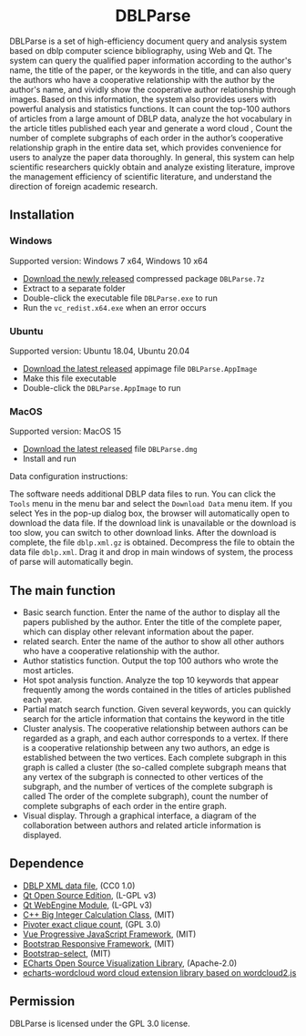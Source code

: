 <h1 align="center">DBLParse</h1>

DBLParse is a set of high-efficiency document query and analysis system based on dblp computer science bibliography, using Web and Qt. The system can query the qualified paper information according to the author's name, the title of the paper, or the keywords in the title, and can also query the authors who have a cooperative relationship with the author by the author's name, and vividly show the cooperative author relationship through images. Based on this information, the system also provides users with powerful analysis and statistics functions. It can count the top-100 authors of articles from a large amount of DBLP data, analyze the hot vocabulary in the article titles published each year and generate a word cloud , Count the number of complete subgraphs of each order in the author’s cooperative relationship graph in the entire data set, which provides convenience for users to analyze the paper data thoroughly. In general, this system can help scientific researchers quickly obtain and analyze existing literature, improve the management efficiency of scientific literature, and understand the direction of foreign academic research.

## Installation
### Windows
Supported version: Windows 7 x64, Windows 10 x64

* [Download the newly released](https://github.com/tootal/DBLParse/releases) compressed package `DBLParse.7z`
* Extract to a separate folder
* Double-click the executable file `DBLParse.exe` to run
* Run the `vc_redist.x64.exe` when an error occurs

### Ubuntu
Supported version: Ubuntu 18.04, Ubuntu 20.04

* [Download the latest released](https://github.com/tootal/DBLParse/releases) appimage file `DBLParse.AppImage`
* Make this file executable
* Double-click the `DBLParse.AppImage` to run

### MacOS
Supported version: MacOS 15
* [Download the latest released](https://github.com/tootal/DBLParse/releases) file `DBLParse.dmg`
* Install and run

Data configuration instructions:

The software needs additional DBLP data files to run. You can click the `Tools` menu in the menu bar and select the `Download Data` menu item.
If you select Yes in the pop-up dialog box, the browser will automatically open to download the data file. If the download link is unavailable or the download is too slow, you can switch to other download links.
After the download is complete, the file `dblp.xml.gz` is obtained. Decompress the file to obtain the data file `dblp.xml`.
Drag it and drop in main windows of system, the process of parse will automatically begin.

## The main function

* Basic search function. Enter the name of the author to display all the papers published by the author. Enter the title of the complete paper, which can display other relevant information about the paper.
* related search. Enter the name of the author to show all other authors who have a cooperative relationship with the author.
* Author statistics function. Output the top 100 authors who wrote the most articles.
* Hot spot analysis function. Analyze the top 10 keywords that appear frequently among the words contained in the titles of articles published each year.
* Partial match search function. Given several keywords, you can quickly search for the article information that contains the keyword in the title
* Cluster analysis. The cooperative relationship between authors can be regarded as a graph, and each author corresponds to a vertex. If there is a cooperative relationship between any two authors, an edge is established between the two vertices. Each complete subgraph in this graph is called a cluster (the so-called complete subgraph means that any vertex of the subgraph is connected to other vertices of the subgraph, and the number of vertices of the complete subgraph is called The order of the complete subgraph), count the number of complete subgraphs of each order in the entire graph.
* Visual display. Through a graphical interface, a diagram of the collaboration between authors and related article information is displayed.

## Dependence

* [DBLP XML data file](https://dblp.org/xml/), (CC0 1.0)
* [Qt Open Source Edition](https://doc.qt.io/qt-5/licensing.html), (L-GPL v3)
* [Qt WebEngine Module](https://doc.qt.io/qt-5/qtwebengine-licensing.html), (L-GPL v3)
* [C++ Big Integer Calculation Class](https://github.com/Limeoats/BigNumber), (MIT)
* [Pivoter exact clique count](https://bitbucket.org/sjain12/pivoter/src/master/), (GPL 3.0)
* [Vue Progressive JavaScript Framework](https://cn.vuejs.org/index.html), (MIT)
* [Bootstrap Responsive Framework](https://getbootstrap.com/), (MIT)
* [Bootstrap-select](https://github.com/snapappointments/bootstrap-select), (MIT)
* [ECharts Open Source Visualization Library](https://echarts.apache.org/zh/index.html), (Apache-2.0)
* [echarts-wordcloud word cloud extension library based on wordcloud2.js](https://github.com/ecomfe/echarts-wordcloud)

## Permission
DBLParse is licensed under the GPL 3.0 license.